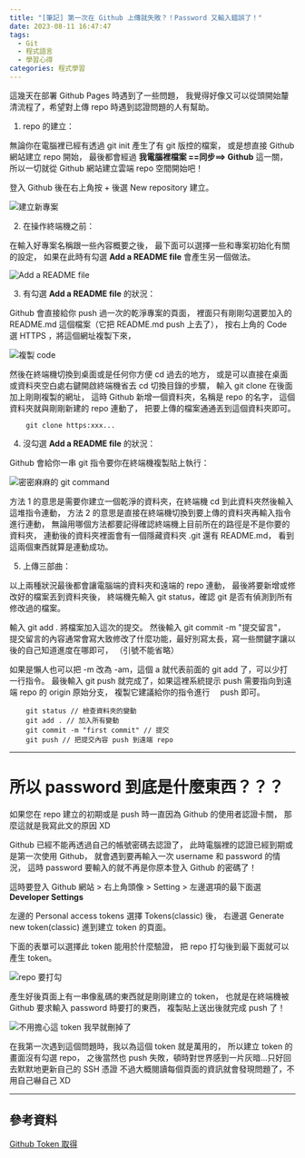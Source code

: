 ```yaml
---
title: "[筆記] 第一次在 Github 上傳就失敗？！Password 又輸入錯誤了！"
date: 2023-08-11 16:47:47
tags:
  - Git
  - 程式語言
  - 學習心得
categories: 程式學習
---
```


這幾天在部署 Github Pages 時遇到了一些問題，
我覺得好像又可以從頭開始釐清流程了，希望對上傳 repo 時遇到認證問題的人有幫助。

<!-- more -->

1. repo 的建立：

無論你在電腦裡已經有透過 git init 產生了有 git 版控的檔案，
或是想直接 Github 網站建立 repo 開始，
最後都會經過 **我電腦裡檔案 ==同步==> Github** 這一關，
所以一切就從 Github 網站建立雲端 repo 空間開始吧！

登入 Github 後在右上角按 + 後選 New repository 建立。

![建立新專案](https://drive.google.com/uc?export=view&id=1lN4Kd94-lpvrUrpVNMF7qXoZWhAXTaw2)

2. 在操作終端機之前：

在輸入好專案名稱跟一些內容概要之後，
最下面可以選擇一些和專案初始化有關的設定，
如果在此時有勾選 **Add a README file** 會產生另一個做法。

![Add a README file](https://drive.google.com/uc?export=view&id=12TMy7lC-S5NLSPU6MkgplWp4jUeloL_Z)

3. 有勾選 **Add a README file** 的狀況：

Github 會直接給你 push 過一次的乾淨專案的頁面，
裡面只有剛剛勾選要加入的 README.md 這個檔案（它把 README.md push 上去了），
按右上角的 Code 選 HTTPS ，將這個網址複製下來，

![複製 code](https://drive.google.com/uc?export=view&id=1vsbDJY6VvZXFSJ8W1atInB5rxbHIV1JL)

然後在終端機切換到桌面或是任何你方便 cd 過去的地方，
或是可以直接在桌面或資料夾空白處右鍵開啟終端機省去 cd 切換目錄的步驟，
輸入 git clone 在後面加上剛剛複製的網址，
這時 Github 新增一個資料夾，名稱是 repo 的名字，
這個資料夾就與剛剛新建的 repo 連動了，
把要上傳的檔案通通丟到這個資料夾即可。

```
    git clone https:xxx...
```

4. 沒勾選 **Add a README file** 的狀況：

Github 會給你一串 git 指令要你在終端機複製貼上執行：

![密密麻麻的 git command](https://drive.google.com/uc?export=view&id=1NnBieHCh9xFGAvpENCG-OuIgN03h36Qw)

方法 1 的意思是需要你建立一個乾淨的資料夾，在終端機 cd 到此資料夾然後輸入這堆指令連動，
方法 2 的意思是直接在終端機切換到要上傳的資料夾再輸入指令進行連動，
無論用哪個方法都要記得確認終端機上目前所在的路徑是不是你要的資料夾，
連動後的資料夾裡面會有一個隱藏資料夾 .git 還有 README.md，
看到這兩個東西就算是連動成功。

5. 上傳三部曲：

以上兩種狀況最後都會讓電腦端的資料夾和遠端的 repo 連動，
最後將要新增或修改好的檔案丟到資料夾後，
終端機先輸入 git status，確認 git 是否有偵測到所有修改過的檔案。

輸入 git add . 將檔案加入這次的提交。
然後輸入 git commit -m "提交留言"，
提交留言的內容通常會寫大致修改了什麼功能，最好別寫太長，寫一些關鍵字讓以後的自己知道進度在哪即可，
（引號不能省略）

如果是懶人也可以把 -m 改為 -am，這個 a 就代表前面的 git add 了，可以少打一行指令。
最後輸入 git push 就完成了，如果這裡系統提示 push 需要指向到遠端 repo 的 origin 原始分支，
複製它建議給你的指令進行　 push 即可。

```
    git status // 檢查資料夾的變動
    git add . // 加入所有變動
    git commit -m "first commit" // 提交
    git push // 把提交內容 push 到遠端 repo
```

---

# 所以 password 到底是什麼東西？？？

如果您在 repo 建立的初期或是 push 時一直因為 Github 的使用者認證卡關，
那麼這就是我寫此文的原因 XD

Github 已經不能再透過自己的帳號密碼去認證了，
此時電腦裡的認證已經到期或是第一次使用 Github，
就會遇到要再輸入一次 username 和 password 的情況，
這時 password 要輸入的就不再是你原本登入 Github 的密碼了！

這時要登入 Github 網站 > 右上角頭像 > Setting > 左邊選項的最下面選 **Developer Settings**

左邊的 Personal access tokens 選擇 Tokens(classic) 後，
右邊選 Generate new token(classic) 進到建立 token 的頁面。

下面的表單可以選擇此 token 能用於什麼驗證，
把 repo 打勾後到最下面就可以產生 token。

![repo 要打勾](https://drive.google.com/uc?export=view&id=1iBrodhA0pq-eKxgv2NZx-33HVSH52YVs)

產生好後頁面上有一串像亂碼的東西就是剛剛建立的 token，
也就是在終端機被 Github 要求輸入 password 時要打的東西，
複製貼上送出後就完成 push 了！

![不用擔心這 token 我早就刪掉了](https://drive.google.com/uc?export=view&id=11uqWt_bewP3iNeJ7CF5t7DVdcNOeXzEE)

在我第一次遇到這個問題時，我以為這個 token 就是萬用的，
所以建立 token 的畫面沒有勾選 repo，
之後當然也 push 失敗，頓時對世界感到一片灰暗...只好回去默默地更新自己的 SSH 憑證
不過大概閱讀每個頁面的資訊就會發現問題了，不用自己嚇自己 XD

---

## 參考資料

[Github Token 取得](https://shengyu7697.github.io/github-personal-access-token/)
